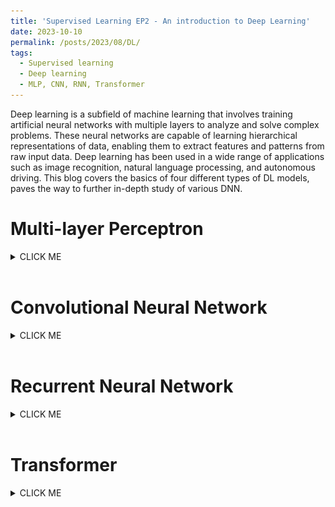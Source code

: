 ```yaml
---
title: 'Supervised Learning EP2 - An introduction to Deep Learning'
date: 2023-10-10
permalink: /posts/2023/08/DL/
tags:
  - Supervised learning
  - Deep learning
  - MLP, CNN, RNN, Transformer
---
```


Deep learning is a subfield of machine learning that involves training artificial neural networks with multiple layers to analyze and solve complex problems. These neural networks are capable of learning hierarchical representations of data, enabling them to extract features and patterns from raw input data. Deep learning has been used in a wide range of applications such as image recognition, natural language processing, and autonomous driving. This blog covers the basics of four different types of DL models, paves the way to further in-depth study of various DNN.

Multi-layer Perceptron
======
<details><summary>CLICK ME</summary>

Multi-Layer Perceptron (MLP) is a type of feedforward artificial neural network (ANN) that consists of multiple layers of interconnected neurons. The output of each neuron in a layer is then passed on to the next layer, and this process continues through all the layers in the architecture. MLPs have shown great success in many artificial intelligence applications, such as image recognition, natural language processing, and speech recognition.<br> Let's review the single layer perceptron first. The perceptron model does a weighted sum operation to an input instance $x$ and uses sign function (activation function) to generate final classification results. MLP expands perceptron by applying different activation functions and sets the output from current perceptron as the input to the next perceptron. Layers between input layer and output layer is called hidden layers, which contain non-linear activation functions.

<img src='/images/img/deep_learning/MLP.png' alt="SLP & MLP">

 
Several commonly used activation functions:
1. Sigmoid
$$
f(x)=\frac{1}{1+exp(-x)}\\
f^{\prime}(x)=\frac{exp(-x)}{(1+exp(-x))^2}=f(x)(1-f(x))
$$
2. Rectified linear unit (Relu)
$$
f(x)= \begin{cases}
x, x \geq 0\\[1ex]
0, x \lt 0
\end{cases}\\
f^{\prime}(x)=\begin{cases}
1, x \geq 0\\[1ex]
0, x \lt 0
\end{cases}
$$
3. Tanh
$$
f(x)=\frac{2}{1+exp(-2x)}-1\\
f^{\prime}(x)=\frac{4 exp(-2x)}{(1+exp(-2x))^2}=1-f(x)^2
$$

<img src='/images/img/deep_learning/activation.png' alt="Activation functions">

How to set the number of layers and number of neurons per layer? So far we have not found one model structure that fits all problems, we can find a suitable architecture for a specific task using neural architecture search (NAS). Modern deep neural networks usually have tens or hundreds of layers, although we have Universality Approximation Theorem: 2-layer net with linear output with some squashing non-linearity in hidden units can approximate any continuous function over compact domain to arbitrary accuracy (given enough hidden units!)


</details>
<br>

Convolutional Neural Network
======
<details><summary>CLICK ME</summary>

Convolutional neural networks (CNN) are simply neural networks that use convolution in place of general matrix multiplication in at least one of their layers. CNNs are known for their ability to extract features from images, and they can be trained to recognize patterns within them. You may heard of convolution in signal processing. For 2-D image signal, convolution operation can be written as:
$$
f(x,y)=(g*k)(x,y)=\sum_{m} \sum_{n} g(i-m,i-n) k(m,n)
$$
where $*$ is convolution operation, $g$ is 2-D image data and $k$ is convolution kernel. First rotate the convolution kernel 180 degrees clockwise, and then do element-wise dot production.
In fact, convolution in CNN is not the same convolution operation as mentioned above. It is actually a correlation operation, which directly perform element-wise dot production between kernel and image patches. <br>
In a CNN with multiple layers, neurons in a layer are only connected to a small region of the layer before it, which is so-called local connectivity. One kernel matrix or kernel map is shared between all the patches of an image, namely weight sharing, which allows to learn shift-invariant filter kernels (same feature would be recognized no matter it's location in an image, e.g. a cat will be detected no matter it's on the top left or in the middle of the image) and reduce the number of parameters. <br>Apart from convolutional layers, the design of CNNs involves operations such as pooling layers, non-linearity and fully connected layers. The convolutional layers are responsible for applying filters for feature extraction to the input image, while the pooling layers then reduce the size of the feature map produced by the convolutional layers, and expand the receptive field from local to global. Finally, the fully connected layers are used to  generate prediction result based on the features extracted by the CNN. Take Vgg16 as an example.<br>

<img src='/images/img/deep_learning/vgg16.png' alt="vgg16 architecture">

Given a three channel input image (RGB) with size 224\*224, Vgg16 first resizes it to 225\*225 by adding pixels to the input image (padding, usually fill in zero value pixels around the image), and perform convolution using 64 3\*3 conv kernels or filters (obtain 64 feature maps,i.e. output 64 channels, with size 224\*224) and Relu. Padding is to keep the size of feature map same as the input image, since the size will be smaller than 224\*224 after convolution without padding. Perform the same convolution again, then shrink the feature map size to 112\*112 by maxpooling, which picks the maximum of 2\*2 square pixel patch as the output pixel value to halve the side length. Repeat conv+Relu+maxpool, followed by three fully connected layers and softmax (predict the probability of each class). Here's the configuration of vgg convnets.

<img src='/images/img/deep_learning/vgg_p.png' alt="vgg16 configuration">


Now let's calculate the number of parameters used in a convolution layer and a fully connected layer, to get a better understanding of how a CNN works. A 3\*3 conv kernel has 9 parameters. The first convolution layer uses 64 kernels with size 3\*3 to process a 3-channel image, which has 3\*3\*3\*64 parameters. We can regard it as a cube kernel with size 3\*3\*3, obtained by multiplying kernel size and input channels. **Parameter amount = (conv kernel size * the number of channels of the input feature map) * the number of conv kernels**. The feature map obtained by the last convolution of VGG-16 is 7\*7\*512, which is expanded into a one-dimensional vector 1\*4096 by the first fully connected layer. How to do that? We actually employ 4096 cube kernels with size 7\*7\*512 to do convolution operation on the feature map. The number of parameters of the first FC layer is 7\*7\*512\*4096, a huge number!<br>
Vgg chooses smaller conv kernel compared to the 7\*7 kernel used in Alexnet, which reduce the amount of parameters. Resnet, a famous CNN afer Vgg, introduces a short-cut structure to effectively alleviate the deep network degradation. Batch normalization and regularization operations such as drop out and weight decay are usually used in a CNN, which deserves a new blog to introduce.

</details>
<br>

Recurrent Neural Network
======
<details><summary>CLICK ME</summary>

Recurrent Neural Networks (RNN) are designed to analyze sequence data, such as text or time series data. RNNs have shown great success in a wide range of natural language processing tasks, such as speech recognition, machine translation, and text generation. They are also used in many applications related to time series analysis, such as forecasting and trend prediction. A RNN could be represented in a succinct way:

<img src='/images/img/deep_learning/RNN.png' alt="RNN">


The hidden state $h_t$ is decided by $x_t$ and $h_{t-1}$ the hidden state at time $t-1$, $f_w$ injects non-linear weights into $x_t,h_{t-1}$. Classifier usually is a non-linear operation using softmax, assuming the output $y_t$ represents a probability:
$$
h_t=tanh(W_x x_t + W_h h_{t-1}) \\
y_t = softmax(W_y h_t)
$$
The unfolded graph provides an explicit description of which computations to perform:

<img src='/images/img/deep_learning/RNN(unfold).png' alt="RNN(unfold)">

RNNs are typically trained using backpropagation through time (BPTT), the unfolded network is treated as one big feed-forward network that accepts the whole time series as input. The weight updates are computed for each copy in the unfolded network, then summed or averaged and applied to the RNN weights. Here the loss function we use is cross entroy, and $y_{t_i}$ is the prediction of class $i, i=1,2,...,n$ (assume that we $n$ classes, the dimention of vector $y_t$ is $n \times 1$). 
$$
E(y,\hat y) = \sum_t E(y_t,\hat y_t) \\
E(y_t,\hat y_t) = - \sum_i \hat y_{t_i} log y_{t_i}\\
\frac{\partial e_3}{\partial W_y}=\frac{\partial e_3}{\partial y_3} \frac{\partial y_3}{\partial W_y}=(\hat y_3 -y_3) \otimes h_3
$$
$\otimes$ is outer product.
$$
\begin{aligned}
h_t&=tanh(W_x x_t + W_h h_{t-1})\\
\frac{\partial e_3}{\partial W_h} &= \frac{\partial e_3}{\partial y_3} \frac{\partial y_3}{\partial h_3}\frac{\partial h_3}{\partial W_h} \\&=\sum_{k=1}^3 \frac{\partial e_3}{\partial y_3} \frac{\partial y_3}{\partial h_3}\frac{\partial h_3}{\partial h_k}\frac{\partial h_k}{\partial W_h}
\end{aligned}
$$
The weights $W_h$ are shared and the partial derivative of $e_3$ with respect to $W_h$ is contributed by $h_1,h_2,h_3$. If input sequences are comprised of thousands of timesteps, then the same amount of derivatives required for a single update weight update. This can cause weights to vanish or explode, thus poor model performance.
BPTT can be computationally expensive as the number of timesteps increases, as a result, we use truncated BPTT instead:
1. Present a sequence of k1
timesteps of input and output pairs to the network.
2. Unroll the network then calculate and accumulate errors across k2
 timesteps.
3. Roll-up the network and update weights.
4. Repeat.

<img src='/images/img/deep_learning/BPTT.png' alt="BPTT">

Most frequently used RNNs such as LSTM and GRU are not displayed here.

</details>
<br>

Transformer
======
<details><summary>CLICK ME</summary>

In recent years, transformers has shown it power in natural language process. Applications like Google translate, ChatGPT are based on the transformer architecture, which uses self-attention mechanism to process sequencial data in parallel and catch long-range dependency. 

<img src='/images/img/deep_learning/transformer.png' alt="Transformer">

<br>
RNN has poor parallel capabilities and easily forgets long-distance information, but self-attention overcomes these shortcomings. The attention mechanism allows the model to focus on specific parts of the input sequence and produce a weighted representation of the entire sequence, which can then be used for classification or prediction Let's see what happens to the input text.
1. Each input word is turned into a vector using an embedding algorithm;
2. Create 3 vectors from each input embedding(X), i.e. query(Q), key(K), value(V) by multiplying three matrices learned during the training process.
$$
Q=XW^q,K=XW^k,V=XW^v
$$
3. Calculate a attention score for each word/embedding by scaled dot product of query and value matrix, and get the output value matrix of each word, which is then input to the next layer.
$$
Score(Q,K)=\frac{QK^T}{\sqrt{d_k}} \\
Output_v(Q,K,V)=softmax(Score(Q,K))V
$$

where Score(Q,K) is the attention score and Output_v(Q,K,V) is the output value of the attention layer, $d_k$ is the dimention of key vector. Specificly, the attention score of one word is calculated by sum all dot product between its query and all other key matrices, as displayed below (thanks to the author of this amazing gif):

<img src='/images/img/deep_learning/self-attention.gif' alt="Self-attention calculation process">

4. Each sub-layer (self-attention, ffnn) in each encoder has a residual connection around it, and is followed by layer-normalization step.
5. For the original transformer structure which is a encoder-decoder structure, the output of encoders is integrated into the decoder by encoder-decoder attention layer, decoder only structure (GPT) also works perfectly, which reveals the charm of self-attention mechanism.

To capture more information in the input text, or gives the attention layer multiple “representation subspaces”, multi-head attention is normally used instead of plain self attention. In essence, we train multiple small weight matrices and concatenate the results into a big matrix. The calculation method of each result is the same as the calculation method of single-head attention. Finally, the generated b is connected to generate the final result.
See the Img refered from: http://jalammar.github.io/illustrated-transformer/ . Another blog helps to understand the details of multi-head attention: https://hungsblog.de/en/technology/learnings/visual-explanation-of-multi-head-attention/

<img src='/images/img/deep_learning/Multi-Head-Attention.png' alt="Multi-Head Attention">

Masked Multi-head attention is to force the model to only see the sequence on its left and masks the sequence on its right, which prevent cheating while decoding. In practice, just add negative infinity to each value in the upper triangle part of attention score matrix (excluding diagonal), since softmax will naturally ignore small numbers.

The transformer architecture also showed comparable performance to CNN in computer vision tasks after vision transformer (ViT) came out. More details will be added here after further research results appear.


</details>

